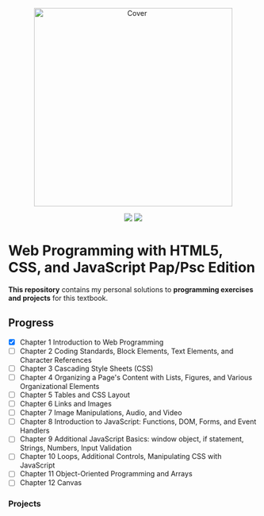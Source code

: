 <p align="center">
  <a href="https://www.amazon.com/Web-Programming-HTML5-CSS-JavaScript/dp/1284091791"><img src="https://images-na.ssl-images-amazon.com/images/I/51WR-j1ndYL._SX402_BO1,204,203,200_.jpg" height="400" title="Cover" alt="Cover"></a>
</p>
<p align="center">
<img src="https://img.shields.io/badge/In%20Progress-Chapter 2-yellow.svg" />
  <img src="https://img.shields.io/badge/Made%20With-HTML | CSS | JS-blue.svg" />
</p>

# Web Programming with HTML5, CSS, and JavaScript Pap/Psc Edition

**This repository** contains my personal solutions to **programming exercises and projects** for this textbook.

## Progress

- [x] Chapter 1 Introduction to Web Programming
- [ ] Chapter 2 Coding Standards, Block Elements, Text Elements, and Character References
- [ ] Chapter 3 Cascading Style Sheets (CSS)
- [ ] Chapter 4 Organizing a Page's Content with Lists, Figures, and Various Organizational Elements
- [ ] Chapter 5 Tables and CSS Layout
- [ ] Chapter 6 Links and Images
- [ ] Chapter 7 Image Manipulations, Audio, and Video
- [ ] Chapter 8 Introduction to JavaScript: Functions, DOM, Forms, and Event Handlers
- [ ] Chapter 9 Additional JavaScript Basics: window object, if statement, Strings, Numbers, Input Validation
- [ ] Chapter 10 Loops, Additional Controls, Manipulating CSS with JavaScript
- [ ] Chapter 11 Object-Oriented Programming and Arrays
- [ ] Chapter 12 Canvas

### Projects
